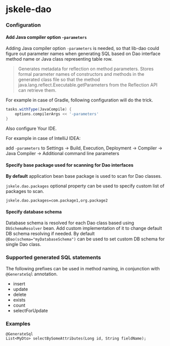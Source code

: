 # jskele-dao

 
### Configuration

#### Add Java compiler option `-parameters`
Adding Java compiler option `-parameters` is needed,
so that lib-dao could figure out parameter names when generating SQL
based on Dao interface method name or Java class representing table row.

> Generates metadata for reflection on method parameters.
> Stores formal parameter names of constructors and methods in the generated class file
> so that the method java.lang.reflect.Executable.getParameters
> from the Reflection API can retrieve them.

For example in case of Gradle, following configuration will do the trick.
```gradle
tasks.withType(JavaCompile) {
    options.compilerArgs << '-parameters'
}
```

Also configure Your IDE.

For example in case of IntelliJ IDEA:

add `-parameters` to
Settings -> Build, Execution, Deployment -> Compiler -> Java Compiler -> Additional command line parameters

#### Specify base package used for scanning for Dao interfaces
 
**By default** application bean base package is used to scan for Dao classes. 
 
`jskele.dao.packages` optional property can be used to specify custom list of packages to scan.

```
jskele.dao.packages=com.package1,org.package2
```

#### Specify database schema

Database schema is resolved for each Dao class based using `DbSchemaResolver` bean.
Add custom implementation of it to change default DB schema resolving if needed.
By default
`@Dao(schema="myDatabaseSchema")`
can be used to set custom DB schema for single Dao class.


### Supported generated SQL statements

The following prefixes can be used in method naming, in conjunction with `@GenerateSql` annotation.

* insert
* update
* delete
* exists
* count
* selectForUpdate


### Examples

```
@GenerateSql
List<MyDto> selectBySomeAttributes(Long id, String fieldName);
```
